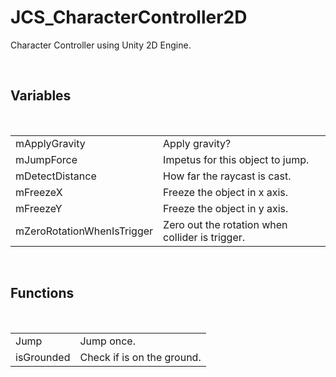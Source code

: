 <div id="content-header">
  <h1>JCS_CharacterController2D</h1>
</div>

<p>
  Character Controller using Unity 2D Engine.
</p>


<br/>
<h2>Variables</h2>
<br/>

<table>
  <tr>
    <td>mApplyGravity</td>
    <td>Apply gravity?</td>
  </tr>
  <tr>
    <td>mJumpForce</td>
    <td>Impetus for this object to jump.</td>
  </tr>
  <tr>
    <td>mDetectDistance</td>
    <td>How far the raycast is cast.</td>
  </tr>
  <tr>
    <td>mFreezeX</td>
    <td>Freeze the object in x axis.</td>
  </tr>
  <tr>
    <td>mFreezeY</td>
    <td>Freeze the object in y axis.</td>
  </tr>
  <tr>
    <td>mZeroRotationWhenIsTrigger</td>
    <td>Zero out the rotation when collider is trigger.</td>
  </tr>
</table>


<br/>
<h2>Functions</h2>
<br/>

<table>
  <tr>
    <td>Jump</td>
    <td>Jump once.</td>
  </tr>
  <tr>
    <td>isGrounded</td>
    <td>Check if is on the ground.</td>
  </tr>
</table>
